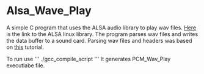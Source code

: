 # Alsa_Wave_Play

A simple C program that uses the ALSA audio library to play wav files. [Here](https://www.alsa-project.org/wiki/Download) is the link to the ALSA linux library. The program parses wav files and writes the data buffer to a sound card. Parsing wav files and headers was based on [this](http://truelogic.org/wordpress/2015/09/04/parsing-a-wav-file-in-c/) tutorial. 

To run use 
'''
./gcc_compile_script
'''
It generates PCM_Wav_Play executlabe file. 

